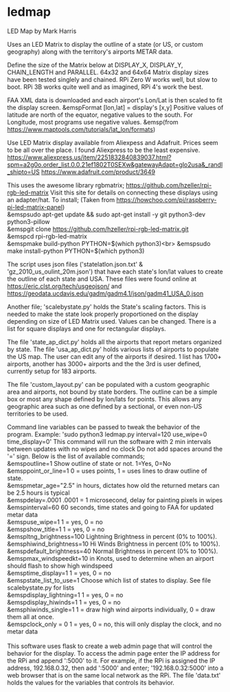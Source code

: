 # ledmap
LED Map by Mark Harris

Uses an LED Matrix to display the outline of a state (or US, or custom geography)
along with the territory's airports METAR data.

Define the size of the Matrix below at DISPLAY_X, DISPLAY_Y, CHAIN_LENGTH and PARALLEL.
64x32 and 64x64 Matrix display sizes have been tested singlely and chained.
RPi Zero W works well, but slow to boot. RPi 3B works quite well and as
imagined, RPi 4's work the best.

FAA XML data is downloaded and each airport's Lon/Lat is then scaled to fit the display screen.
  &emspFormat [lon,lat] = display's [x,y]
Positive values of latitude are north of the equator, negative values to the south.
For Longitude, most programs use negative values.
  &emsp(from https://www.maptools.com/tutorials/lat_lon/formats)

Use LED Matrix display available from Aliexpess and Adafruit.
Prices seem to be all over the place. I found Aliexpress to be the least expensive.
https://www.aliexpress.us/item/2251832840839037.html?spm=a2g0o.order_list.0.0.21ef1802T0SEXw&gatewayAdapt=glo2usa&_randl_shipto=US
https://www.adafruit.com/product/3649

This uses the awesome library rgbmatrix; https://github.com/hzeller/rpi-rgb-led-matrix
Visit this site for details on connecting these displays using an adapter/hat.
To install; (Taken from https://howchoo.com/pi/raspberry-pi-led-matrix-panel)<br>
  &emspsudo apt-get update  && sudo apt-get install -y git python3-dev python3-pillow<br>
  &emspgit clone https://github.com/hzeller/rpi-rgb-led-matrix.git<br>
  &emspcd rpi-rgb-led-matrix<br>
  &emspmake build-python PYTHON=$(which python3)<br>
  &emspsudo make install-python PYTHON=$(which python3)<br>

The script uses json files ('statelatlon.json.txt' & 'gz_2010_us_oulint_20m.json')
that have each state's lon/lat values to create the outline of each state and USA.
These files were found online at https://eric.clst.org/tech/usgeojson/ and
https://geodata.ucdavis.edu/gadm/gadm4.1/json/gadm41_USA_0.json

Another file; 'scalebystate.py' holds the State's scaling factors. This is needed to make
the state look properly proportioned on the display depending on size of LED Matrix used.
Values can be changed. There is a list for square displays and one for rectangular displays.

The file 'state_ap_dict.py' holds all the airports that report metars organized by state.
The file 'usa_ap_dict.py' holds various lists of airports to populate the US map. 
The user can edit any of the airports if desired. 1 list has 1700+ airports,
another has 3000+ airports and the the 3rd is user defined, currently setup for 183 airports.

The file 'custom_layout.py' can be populated with a custom geographic area and airports, not bound
by state borders. The outline can be a simple box or most any shape defined by lon/lats for points.
This allows any geographic area such as one defined by a sectional, or even non-US territories to be used.

Command line variables can be passed to tweak the behavior of the program.
Example: 'sudo python3 ledmap.py interval=120 use_wipe=0 time_display=0'
This command will run the software with 2 min intervals between updates with no wipes and no clock
Do not add spaces around the '=' sign. Below is the list of available commands;<br>
   &emspoutline=1             Show outline of state or not. 1=Yes, 0=No<br>
   &emsppoint_or_line=1       0 = uses points, 1 = uses lines to draw outline of state.<br>
   &emspmetar_age="2.5"       in hours, dictates how old the returned metars can be 2.5 hours is typical<br>
   &emspdelay=.0001           .0001 = 1 microsecond, delay for painting pixels in wipes<br>
   &emspinterval=60           60 seconds, time states and going to FAA for updated metar data<br>
   &emspuse_wipe=1            1 = yes, 0 = no<br>
   &emspshow_title=1          1 = yes, 0 = no<br>
   &emspltng_brightness=100   Lightning Brightness in percent (0% to 100%).<br>
   &emsphiwind_brightness=10  Hi Winds Brightness in percent (0% to 100%).<br>
   &emspdefault_brightness=40 Normal Brightness in percent (0% to 100%).<br>
   &emspmax_windspeedkt=10    in Knots, used to determine when an airport should flash to show high windspeed<br>
   &emsptime_display=1        1 = yes, 0 = no<br>
   &emspstate_list_to_use=1   Choose which list of states to display. See file scalebystate.py for lists<br>
   &emspdisplay_lightning=1   1 = yes, 0 = no<br>
   &emspdisplay_hiwinds=1     1 = yes, 0 = no<br>
   &emsphiwinds_single=1      1 = draw high wind airports individually, 0 = draw them all at once.<br>
   &emspclock_only = 0        1 = yes, 0 = no, this will only display the clock, and no metar data<br>
<br>
This software uses flask to create a web admin page that will control the behavior for the display.
To access the admin page enter the IP address for the RPi and append ':5000' to it.
For example, if the RPi is assigned the IP address, 192.168.0.32, then add ':5000' and enter;
'192.168.0.32:5000' into a web browser that is on the same local network as the RPi.
The file 'data.txt' holds the values for the variables that controls its behavior. 
